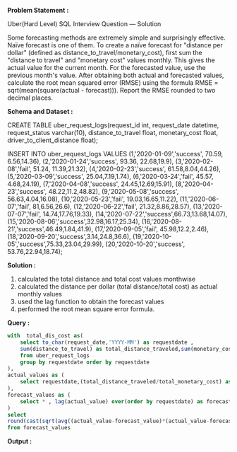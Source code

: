 ******Problem Statement :******

Uber(Hard Level) SQL Interview Question — Solution

Some forecasting methods are extremely simple and surprisingly effective. Naïve forecast is one of them. To create a naïve forecast for "distance per dollar" (defined as distance_to_travel/monetary_cost), first sum the "distance to travel" and "monetary cost" values monthly. This gives the actual value for the current month. For the forecasted value, use the previous month's value. After obtaining both actual and forecasted values, calculate the root mean squared error (RMSE) using the formula RMSE = sqrt(mean(square(actual - forecast))). Report the RMSE rounded to two decimal places.

******Schema and Dataset :******

CREATE TABLE uber_request_logs(request_id int, request_date datetime, request_status varchar(10), distance_to_travel float, 
monetary_cost float, driver_to_client_distance float);

INSERT INTO uber_request_logs VALUES (1,'2020-01-09','success', 70.59, 6.56,14.36), (2,'2020-01-24','success', 93.36, 22.68,19.9), (3,'2020-02-08','fail', 51.24, 11.39,21.32), (4,'2020-02-23','success', 61.58,8.04,44.26), (5,'2020-03-09','success', 25.04,7.19,1.74), (6,'2020-03-24','fail', 45.57, 4.68,24.19), (7,'2020-04-08','success', 24.45,12.69,15.91), (8,'2020-04-23','success', 48.22,11.2,48.82), (9,'2020-05-08','success', 56.63,4.04,16.08), (10,'2020-05-23','fail', 19.03,16.65,11.22), (11,'2020-06-07','fail', 81,6.56,26.6), (12,'2020-06-22','fail', 21.32,8.86,28.57), (13,'2020-07-07','fail', 14.74,17.76,19.33), (14,'2020-07-22','success',66.73,13.68,14.07), (15,'2020-08-06','success',32.98,16.17,25.34), (16,'2020-08-21','success',46.49,1.84,41.9), (17,'2020-09-05','fail', 45.98,12.2,2.46), (18,'2020-09-20','success',3.14,24.8,36.6), (19,'2020-10-05','success',75.33,23.04,29.99), (20,'2020-10-20','success', 53.76,22.94,18.74);

******Solution :******

1. calculated the total distance and total cost values monthwise
2. calculated the distance per dollar (total distance/total cost) as actual monthly values
3. used the lag function to obtain the forecast values 
4. performed the root mean square error formula.


******Query :******

```SQL
with  total_dis_cost as(
	select to_char(request_date,'YYYY-MM') as requestdate , 
	sum(distance_to_travel) as total_distance_traveled,sum(monetary_cost) as total_monetary_cost 
	from uber_request_logs
	group by requestdate order by requestdate
), 
actual_values as (
	select requestdate,(total_distance_traveled/total_monetary_cost) as actual_value from total_dis_cost
),
forecast_values as (
	select * , lag(actual_value) over(order by requestdate) as forecast_value from actual_values 
)
select 
round(cast(sqrt(avg((actual_value-forecast_value)*(actual_value-forecast_value))) as numeric),2) as RMSE 
from forecast_values
```
******Output :******



